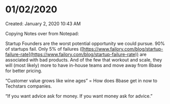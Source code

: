 # 01/02/2020

Created: January 2, 2020 10:43 AM

Copying Notes over from Notepad:

Startup Founders are the worst potential opportunity we could pursue. 90% of startups fail. Only 5% of failures ([https://www.failory.com/blog/startup-failure-rate](https://www.failory.com/blog/startup-failure-rate)) are associated with bad products. And of the few that workout and scale, they will (most likely) more to have in-house teams and move away from 8base for better pricing.

“Customer value grows like wine ages” = How does 8base get in now to Techstars companies.

“If you want advice ask for money. If you want money ask for advice.”
